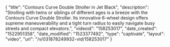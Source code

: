 {
    "title": "Contours Curve Double Stroller in Jet Black",
    "description": "Strolling with twins or siblings of different ages is a breeze with the Contours Curve Double Stroller. Its innovative 6-wheel design offers supreme maneuverability and a tight turn radius to easily navigate busy streets and compact elevators.",
    "videoid": "158253017",
    "date_created": "1522951358",
    "date_modified": "1523377492",
    "type": "captivate",
    "layout": "video",
    "url": "\/v\/031878249932-vid\/158253017"
}